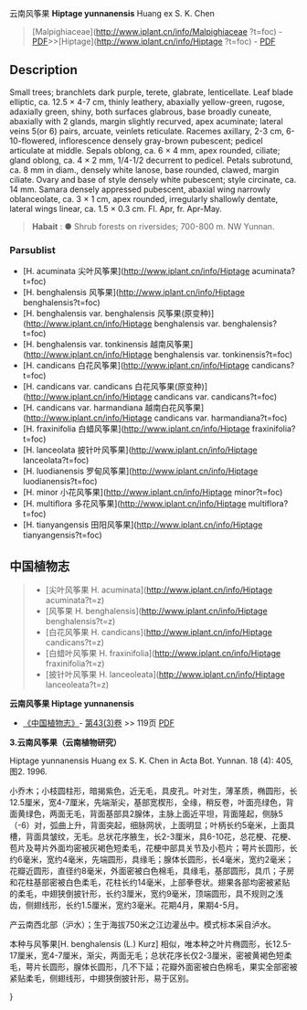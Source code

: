 云南风筝果 **Hiptage yunnanensis** Huang ex S. K. Chen

> [Malpighiaceae](http://www.iplant.cn/info/Malpighiaceae ?t=foc) - [PDF](http://iplant.cn/foc/pdf/Malpighiaceae.pdf)>>[Hiptage](http://www.iplant.cn/info/Hiptage ?t=foc) - [PDF](http://www.iplant.cn/foc/pdf/Hiptage.pdf)

## Description

Small trees; branchlets dark purple, terete, glabrate, lenticellate. Leaf blade elliptic, ca. 12.5 × 4-7 cm, thinly leathery, abaxially yellow-green, rugose, adaxially green, shiny, both surfaces glabrous, base broadly cuneate, abaxially with 2 glands, margin slightly recurved, apex acuminate; lateral veins 5(or 6) pairs, arcuate, veinlets reticulate. Racemes axillary, 2-3 cm, 6-10-flowered, inflorescence densely gray-brown pubescent; pedicel articulate at middle. Sepals oblong, ca. 6 × 4 mm, apex rounded, ciliate; gland oblong, ca. 4 × 2 mm, 1/4-1/2 decurrent to pedicel. Petals subrotund, ca. 8 mm in diam., densely white lanose, base rounded, clawed, margin ciliate. Ovary and base of style densely white pubescent; style circinate, ca. 14 mm. Samara densely appressed pubescent, abaxial wing narrowly oblanceolate, ca. 3 × 1 cm, apex rounded, irregularly shallowly dentate, lateral wings linear, ca. 1.5 × 0.3 cm. Fl. Apr, fr. Apr-May.

> **Habait** : 
>● Shrub forests on riversides; 700-800 m. NW Yunnan.

### Parsublist

* [H.  acuminata  尖叶风筝果](http://www.iplant.cn/info/Hiptage acuminata?t=foc)
* [H.  benghalensis  风筝果](http://www.iplant.cn/info/Hiptage benghalensis?t=foc)
* [H.  benghalensis var. benghalensis  风筝果(原变种)](http://www.iplant.cn/info/Hiptage benghalensis var. benghalensis?t=foc)
* [H.  benghalensis var. tonkinensis  越南风筝果](http://www.iplant.cn/info/Hiptage benghalensis var. tonkinensis?t=foc)
* [H.  candicans  白花风筝果](http://www.iplant.cn/info/Hiptage candicans?t=foc)
* [H.  candicans var. candicans  白花风筝果(原变种)](http://www.iplant.cn/info/Hiptage candicans var. candicans?t=foc)
* [H.  candicans var. harmandiana  越南白花风筝果](http://www.iplant.cn/info/Hiptage candicans var. harmandiana?t=foc)
* [H.  fraxinifolia  白蜡风筝果](http://www.iplant.cn/info/Hiptage fraxinifolia?t=foc)
* [H.  lanceolata  披针叶风筝果](http://www.iplant.cn/info/Hiptage lanceolata?t=foc)
* [H.  luodianensis  罗甸风筝果](http://www.iplant.cn/info/Hiptage luodianensis?t=foc)
* [H.  minor  小花风筝果](http://www.iplant.cn/info/Hiptage minor?t=foc)
* [H.  multiflora  多花风筝果](http://www.iplant.cn/info/Hiptage multiflora?t=foc)
* [H.  tianyangensis  田阳风筝果](http://www.iplant.cn/info/Hiptage tianyangensis?t=foc)

## 中国植物志

> * [尖叶风筝果  H.  acuminata](http://www.iplant.cn/info/Hiptage acuminata?t=z)
> * [风筝果  H.  benghalensis](http://www.iplant.cn/info/Hiptage benghalensis?t=z)
> * [白花风筝果  H.  candicans](http://www.iplant.cn/info/Hiptage candicans?t=z)
> * [白蜡叶风筝果  H.  fraxinifolia](http://www.iplant.cn/info/Hiptage fraxinifolia?t=z)
> * [披针叶风筝果  H.  lanceoleata](http://www.iplant.cn/info/Hiptage lanceoleata?t=z)

**云南风筝果 Hiptage yunnanensis**

* [《中国植物志》](http://www.iplant.cn/frps)- [第43(3)卷](http://www.iplant.cn/frps/vol/43(3)) >> 119页 [PDF](http://www.iplant.cn/frps/pdf/43(3)/119.PDF)

**3.云南风筝果（云南植物研究）**

Hiptage yunnanensis Huang ex S. K. Chen in Acta Bot. Yunnan. 18 (4): 405, 图2. 1996.

小乔木；小枝圆柱形，暗揭紫色，近无毛，具皮孔。叶对生，薄革质，椭圆形，长12.5厘米，宽4-7厘米，先端渐尖，基部宽楔形，全缘，稍反卷，叶面亮绿色，背面黄绿色，两面无毛，背面基部具2腺体，主脉上面近平坦，背面隆起，侧脉5（-6）对，弧曲上升，背面突起，细脉网状，上面明显；叶柄长约5毫米，上面具槽，背面具皱纹，无毛。总状花序腋生，长2-3厘米，具6-10花，总花梗、花梗、苞片及萼片外面均密被灰褐色短柔毛，花梗中部具关节及小苞片；萼片长圆形，长约6毫米，宽约4毫米，先端圆形，具缘毛；腺体长圆形，长4毫米，宽约2毫米；花瓣近圆形，直径约8毫米，外面密被白色棉毛，具缘毛，基部圆形，具爪；子房和花柱基部密被白色柔毛，花柱长约14毫米，上部拳卷状。翅果各部均密被紧贴的柔毛，中翅狭倒披针形，长约3厘米，宽约9毫米，顶端圆形，具不规则之浅齿，侧翅线形，长约1.5厘米，宽约3毫米。花期4月，果期4-5月。

产云南西北部（沪水）；生于海拔750米之江边灌丛中。模式标本采自泸水。

本种与风筝果[H. benghalensis (L.) Kurz] 相似，唯本种之叶片椭圆形，长12.5-17厘米，宽4-7厘米，渐尖，两面无毛；总状花序长仅2-3厘米，密被黄褐色短柔毛，萼片长圆形，腺体长圆形，几不下延；花瓣外面密被白色棉毛，果实全部密被紧贴柔毛，侧翅线形，中翅狭倒披针形，易于区别。

}